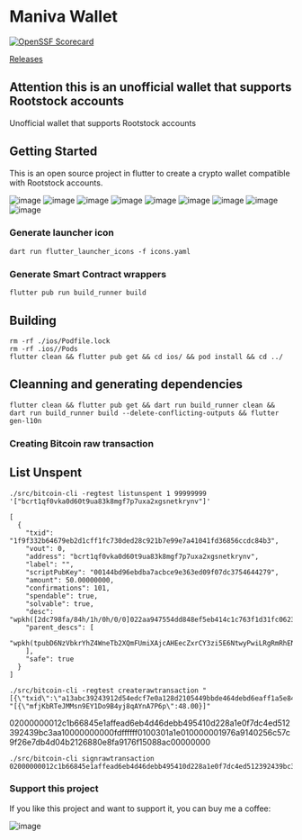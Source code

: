 # Maniva Wallet

[![OpenSSF Scorecard](https://api.scorecard.dev/projects/github.com/rsksmart/2wp-app/badge)](https://scorecard.dev/viewer/?uri=github.com/financial-bjbraz/rootstock_wallet)

[Releases](github.com/financial-bjbraz/maniva_wallet/releases/latest)

## Attention this is an unofficial wallet that supports Rootstock accounts

Unofficial wallet that supports Rootstock accounts

## Getting Started

This is an open source project in flutter to create a crypto wallet compatible with Rootstock accounts.

![image](./assets/screens/1.png)
![image](./assets/screens/2.png)
![image](./assets/screens/3.png)
![image](./assets/screens/4.png)
![image](./assets/screens/5.png)
![image](./assets/screens/6.png)
![image](./assets/screens/7.png)
![image](./assets/screens/8.png)
![image](./assets/screens/9.png)

### Generate launcher icon
``` 
dart run flutter_launcher_icons -f icons.yaml
```

### Generate Smart Contract wrappers
```
flutter pub run build_runner build
```


## Building
```
rm -rf ./ios/Podfile.lock   
rm -rf .ios//Pods
flutter clean && flutter pub get && cd ios/ && pod install && cd ../

```

## Cleanning and generating dependencies
```
flutter clean && flutter pub get && dart run build_runner clean && dart run build_runner build --delete-conflicting-outputs && flutter gen-l10n
```
### Creating Bitcoin raw transaction
## List Unspent
```
./src/bitcoin-cli -regtest listunspent 1 99999999 '["bcrt1qf0vka0d60t9ua83k8mgf7p7uxa2xgsnetkrynv"]'
```
```
[
  {
    "txid": "1f9f332b64679eb2d1cff1fc730ded28c921b7e99e7a41041fd36856ccdc84b3",
    "vout": 0,
    "address": "bcrt1qf0vka0d60t9ua83k8mgf7p7uxa2xgsnetkrynv",
    "label": "",
    "scriptPubKey": "00144bd96ebdba7acbce9e363ed09f07dc3754644279",
    "amount": 50.00000000,
    "confirmations": 101,
    "spendable": true,
    "solvable": true,
    "desc": "wpkh([2dc798fa/84h/1h/0h/0/0]022aa947554dd848ef5eb414c1c763f1d31fc06233167c7b5c3302f4ee9613212c)#t7dj5dfp",
    "parent_descs": [
      "wpkh(tpubD6NzVbkrYhZ4WneTb2XQmFUmiXAjcAHEecZxrCY3zi5E6NtwyPwiLRgRmRhENfwzEkDmwKCi3wkD8kyP84nCwHEYoVhQXoPAnJHefZ1o4bN/84h/1h/0h/0/*)#jn6s08jj"
    ],
    "safe": true
  }
]
```


```
./src/bitcoin-cli -regtest createrawtransaction "[{\"txid\":\"a13abc39243912d54edcf7e0a128d2105449bbde464debd6eaff1a5e84661b2c\",\"vout\":0}]" "[{\"mfjKbRTeJMMsn9EY1Do9B4yj8qAYnA7P6p\":48.00}]"

```
02000000012c1b66845e1affead6eb4d46debb495410d228a1e0f7dc4ed512392439bc3aa10000000000fdffffff0100301a1e010000001976a9140256c57c9f26e7db4d04b2126880e8fa9176f15088ac00000000
```
./src/bitcoin-cli signrawtransaction 02000000012c1b66845e1affead6eb4d46debb495410d228a1e0f7dc4ed512392439bc3aa10000000000fdffffff0100301a1e010000001976a9140256c57c9f26e7db4d04b2126880e8fa9176f15088ac00000000

```

### Support this project
If you like this project and want to support it, you can buy me a coffee:

![image](./assets/images/rootstock.png)